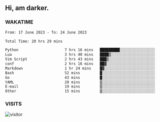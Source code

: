 ## Hi, am darker.

### WAKATIME

<!--START_SECTION:waka-->

```txt
From: 17 June 2023 - To: 24 June 2023

Total Time: 20 hrs 29 mins

Python                     7 hrs 16 mins   █████████░░░░░░░░░░░░░░░░   35.50 %
Lua                        3 hrs 40 mins   ████▒░░░░░░░░░░░░░░░░░░░░   17.91 %
Vim Script                 2 hrs 43 mins   ███▒░░░░░░░░░░░░░░░░░░░░░   13.26 %
conf                       2 hrs 16 mins   ██▓░░░░░░░░░░░░░░░░░░░░░░   11.08 %
Markdown                   1 hr 24 mins    █▓░░░░░░░░░░░░░░░░░░░░░░░   06.88 %
Bash                       52 mins         █░░░░░░░░░░░░░░░░░░░░░░░░   04.24 %
Go                         43 mins         █░░░░░░░░░░░░░░░░░░░░░░░░   03.52 %
YAML                       20 mins         ▒░░░░░░░░░░░░░░░░░░░░░░░░   01.64 %
E-mail                     19 mins         ▒░░░░░░░░░░░░░░░░░░░░░░░░   01.62 %
Other                      15 mins         ▒░░░░░░░░░░░░░░░░░░░░░░░░   01.28 %
```

<!--END_SECTION:waka-->

### VISITS
<!-- i should probably build this when i will have some time -->
![visitor](https://profile-counter.glitch.me/sanix-darker/count.svg)
